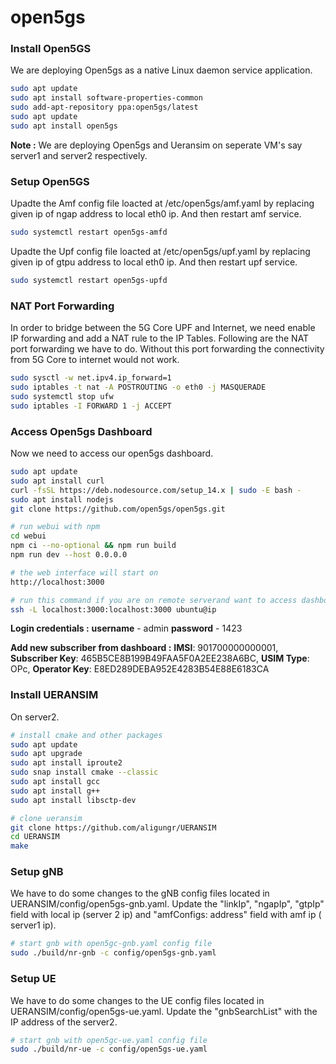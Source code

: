 # open5gs

### Install Open5GS
We are deploying Open5gs as a native Linux daemon service application.
```bash
sudo apt update
sudo apt install software-properties-common
sudo add-apt-repository ppa:open5gs/latest
sudo apt update
sudo apt install open5gs
```
**Note :** We are deploying Open5gs and Ueransim on seperate VM's say server1 and server2 respectively.

### Setup Open5GS

Upadte the Amf config file loacted at /etc/open5gs/amf.yaml by replacing given ip of ngap address to local eth0 ip.
And then restart amf service.
```bash
sudo systemctl restart open5gs-amfd
```
Upadte the Upf config file loacted at /etc/open5gs/upf.yaml by replacing given ip of gtpu address to local eth0 ip.
And then restart upf service.
```bash
sudo systemctl restart open5gs-upfd
```
### NAT Port Forwarding
In order to bridge between the 5G Core UPF and Internet, we need enable IP forwarding and add a NAT rule to the IP Tables. Following are the NAT port forwarding we have to do. Without this port forwarding the connectivity from 5G Core to internet would not work.
```bash
sudo sysctl -w net.ipv4.ip_forward=1
sudo iptables -t nat -A POSTROUTING -o eth0 -j MASQUERADE
sudo systemctl stop ufw
sudo iptables -I FORWARD 1 -j ACCEPT
```
### Access Open5gs Dashboard
Now we need to access our open5gs dashboard.
```bash
sudo apt update
sudo apt install curl
curl -fsSL https://deb.nodesource.com/setup_14.x | sudo -E bash -
sudo apt install nodejs
git clone https://github.com/open5gs/open5gs.git

# run webui with npm
cd webui
npm ci --no-optional && npm run build
npm run dev --host 0.0.0.0

# the web interface will start on
http://localhost:3000

# run this command if you are on remote serverand want to access dashboard locally
ssh -L localhost:3000:localhost:3000 ubuntu@ip
```
**Login credentials :**
**username** - admin
**password** - 1423

**Add new subscriber from dashboard :**
**IMSI**: 901700000000001,
**Subscriber Key**: 465B5CE8B199B49FAA5F0A2EE238A6BC,
**USIM Type**: OPc,
**Operator Key**: E8ED289DEBA952E4283B54E88E6183CA

### Install UERANSIM
On server2.

```bash
# install cmake and other packages
sudo apt update
sudo apt upgrade
sudo apt install iproute2
sudo snap install cmake --classic
sudo apt install gcc
sudo apt install g++
sudo apt install libsctp-dev
```
```bash
# clone ueransim
git clone https://github.com/aligungr/UERANSIM
cd UERANSIM
make
```
### Setup gNB
We have to do some changes to the gNB config files located in UERANSIM/config/open5gs-gnb.yaml. Update the "linkIp", "ngapIp", "gtpIp" field with local ip (server 2 ip) and "amfConfigs: address" field with amf ip ( server1 ip).

```bash
# start gnb with open5gc-gnb.yaml config file
sudo ./build/nr-gnb -c config/open5gs-gnb.yaml
```

### Setup UE
We have to do some changes to the UE config files located in UERANSIM/config/open5gs-ue.yaml. Update the "gnbSearchList" with the IP address of the server2.

```bash
# start gnb with open5gc-ue.yaml config file
sudo ./build/nr-ue -c config/open5gs-ue.yaml
```
